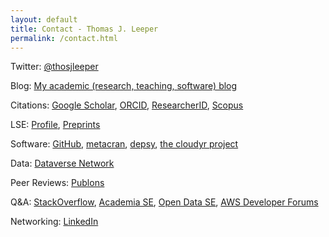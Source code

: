 ```yaml
---
layout: default
title: Contact - Thomas J. Leeper
permalink: /contact.html
---
```


Twitter: [@thosjleeper](https://twitter.com/thosjleeper)

Blog: [My academic (research, teaching, software) blog](http://www.thomasleeper.com/blog)

Citations: [Google Scholar](http://scholar.google.com/citations?user=hqiux-MAAAAJ), [ORCID](http://orcid.org/0000-0003-4097-6326), [ResearcherID](http://www.researcherid.com/rid/J-9733-2013), [Scopus](http://www.scopus.com/authid/detail.uri?authorId=54998513300)

LSE: [Profile](http://www.lse.ac.uk/government/whosWho/Academic%20profiles/ThomasLeeper.aspx), [Preprints](http://eprints.lse.ac.uk/view/lseauthor/Leeper,_Thomas.html)

Software: [GitHub](https://github.com/leeper), [metacran](http://www.r-pkg.org/maint/thosjleeper@gmail.com), [depsy](http://depsy.org/person/330088), [the cloudyr project](https://cloudyr.github.io)

Data: [Dataverse Network](https://dataverse.harvard.edu/dataverse/leeper)

Peer Reviews: [Publons](https://publons.com/a/634082/)

Q&A: [StackOverflow](http://stackoverflow.com/users/2338862/thomas), [Academia SE](http://academia.stackexchange.com/users/6984/thomas), [Open Data SE](http://opendata.stackexchange.com/users/2085/thomas), [AWS Developer Forums](https://forums.aws.amazon.com/profile.jspa?userID=187779)

Networking: [LinkedIn](http://www.linkedin.com/in/thomasjleeper)

